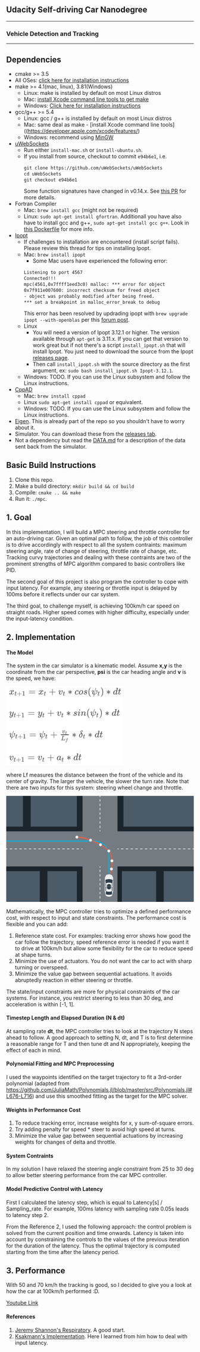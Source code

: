 ## Udacity Self-driving Car Nanodegree

---

### **Vehicle Detection and Tracking**

[statespace]: ./images/statespace.png
[trajectory]: ./images/trajectory.png

---

## Dependencies

* cmake >= 3.5
 * All OSes: [click here for installation instructions](https://cmake.org/install/)
* make >= 4.1(mac, linux), 3.81(Windows)
  * Linux: make is installed by default on most Linux distros
  * Mac: [install Xcode command line tools to get make](https://developer.apple.com/xcode/features/)
  * Windows: [Click here for installation instructions](http://gnuwin32.sourceforge.net/packages/make.htm)
* gcc/g++ >= 5.4
  * Linux: gcc / g++ is installed by default on most Linux distros
  * Mac: same deal as make - [install Xcode command line tools]((https://developer.apple.com/xcode/features/)
  * Windows: recommend using [MinGW](http://www.mingw.org/)
* [uWebSockets](https://github.com/uWebSockets/uWebSockets)
  * Run either `install-mac.sh` or `install-ubuntu.sh`.
  * If you install from source, checkout to commit `e94b6e1`, i.e.
    ```
    git clone https://github.com/uWebSockets/uWebSockets 
    cd uWebSockets
    git checkout e94b6e1
    ```
    Some function signatures have changed in v0.14.x. See [this PR](https://github.com/udacity/CarND-MPC-Project/pull/3) for more details.
* Fortran Compiler
  * Mac: `brew install gcc` (might not be required)
  * Linux: `sudo apt-get install gfortran`. Additionall you have also have to install gcc and g++, `sudo apt-get install gcc g++`. Look in [this Dockerfile](https://github.com/udacity/CarND-MPC-Quizzes/blob/master/Dockerfile) for more info.
* [Ipopt](https://projects.coin-or.org/Ipopt)
  * If challenges to installation are encountered (install script fails).  Please review this thread for tips on installing Ipopt.
  * Mac: `brew install ipopt`
       +  Some Mac users have experienced the following error:
       ```
       Listening to port 4567
       Connected!!!
       mpc(4561,0x7ffff1eed3c0) malloc: *** error for object 0x7f911e007600: incorrect checksum for freed object
       - object was probably modified after being freed.
       *** set a breakpoint in malloc_error_break to debug
       ```
       This error has been resolved by updrading ipopt with
       ```brew upgrade ipopt --with-openblas```
       per this [forum post](https://discussions.udacity.com/t/incorrect-checksum-for-freed-object/313433/19).
  * Linux
    * You will need a version of Ipopt 3.12.1 or higher. The version available through `apt-get` is 3.11.x. If you can get that version to work great but if not there's a script `install_ipopt.sh` that will install Ipopt. You just need to download the source from the Ipopt [releases page](https://www.coin-or.org/download/source/Ipopt/).
    * Then call `install_ipopt.sh` with the source directory as the first argument, ex: `sudo bash install_ipopt.sh Ipopt-3.12.1`. 
  * Windows: TODO. If you can use the Linux subsystem and follow the Linux instructions.
* [CppAD](https://www.coin-or.org/CppAD/)
  * Mac: `brew install cppad`
  * Linux `sudo apt-get install cppad` or equivalent.
  * Windows: TODO. If you can use the Linux subsystem and follow the Linux instructions.
* [Eigen](http://eigen.tuxfamily.org/index.php?title=Main_Page). This is already part of the repo so you shouldn't have to worry about it.
* Simulator. You can download these from the [releases tab](https://github.com/udacity/self-driving-car-sim/releases).
* Not a dependency but read the [DATA.md](./DATA.md) for a description of the data sent back from the simulator.


## Basic Build Instructions

1. Clone this repo.
2. Make a build directory: `mkdir build && cd build`
3. Compile: `cmake .. && make`
4. Run it: `./mpc`.

## 1. Goal

In this implementation, I will build a MPC steering and throttle controller for an auto-driving car. Given an optimal path to follow, the job of this controller is to drive accordingly with respect to all the system contraints: maximum steering angle, rate of change of steering, throttle rate of change, etc. Tracking curvy trajectories and dealing with these contraints are two of the prominent strengths of MPC algorithm compared to basic controllers like PID.

The second goal of this project is also program the controller to cope with input latency. For example, any steering or throttle input is delayed by 100ms before it reflects under our car system.

The third goal, to challenge myself, is achieving 100km/h car speed on straight roads. Higher speed comes with higher difficulty, especially under the input-latency condition.

## 2. Implementation

#### The Model 

The system in the car simulator is a kinematic model. Assume **x,y** is the coordinate from the car perspective, **psi** is the car heading angle and **v** is the speed, we have:

![alt text][statespace]

where Lf measures the distance between the front of the vehicle and its center of gravity. The larger the vehicle, the slower the turn rate. Note that there are two inputs for this system: steering wheel change and throttle.

![alt text][trajectory]

Mathematically, the MPC controller tries to optimize a defined performance cost, with respect to input and state constraints. The performance cost is flexible and you can add:

1. Reference state cost. For examples: tracking error shows how good the car follow the trajectory, speed reference error is needed if you want it to drive at 100km/h but allow some flexibility for the car to reduce speed at shape turns.
2. Minimize the use of actuators. You do not want the car to act with sharp turning or overspeed. 
3. Minimize the value gap between sequential actuations. It avoids abruptedly reaction in either steering or throttle.

The state/input constraints are more for physical constraints of the car systems. For instance, you restrict steering to less than 30 deg, and acceleration is within [-1, 1].

#### Timestep Length and Elapsed Duration (N & dt)

At sampling rate **dt**, the MPC controller tries to look at the trajectory N steps ahead to follow. A good approach to setting N, dt, and T is to first determine a reasonable range for T and then tune dt and N appropriately, keeping the effect of each in mind. 

#### Polynomial Fitting and MPC Preprocessing

I used the waypoints identified on the target trajectory to fit a 3rd-order polynomial (adapted from https://github.com/JuliaMath/Polynomials.jl/blob/master/src/Polynomials.jl#L676-L716) and use this smoothed fitting as the target for the MPC solver.

#### Weights in Performance Cost

1. To reduce tracking error, increase weights for x, y sum-of-square errors.
2. Try adding penalty for speed * steer to avoid high speed at turns.
3. Minimize the value gap between sequential actuations by increasing weights for changes of delta and throttle.

#### System Contraints

In my solution I have relaxed the steering angle constraint from 25 to 30 deg to allow better steering performance from the car MPC controller.

#### Model Predictive Control with Latency

First I calculated the latency step, which is equal to Latency[s] / Sampling_rate. For example, 100ms latency with sampling rate 0.05s leads to latency step 2. 

From the Reference 2, I used the following approach: the control problem is solved from the current position and time onwards. Latency is taken into account by constraining the controls to the values of the previous iteration for the duration of the latency. Thus the optimal trajectory is computed starting from the time after the latency period.

## 3. Performance

With 50 and 70 km/h the tracking is good, so I decided to give you a look at how the car at 100km/h performed :D.

[Youtube Link](https://www.youtube.com/watch?v=Fqg6Cjc1lIw)

#### References

1. [Jeremy Shannon's Respiratory](https://github.com/jeremy-shannon/CarND-MPC-Project). A good start.
2. [Ksakmann's Implementation](https://github.com/ksakmann/CarND-MPC-Project/). Here I learned from him how to deal with input latency.

